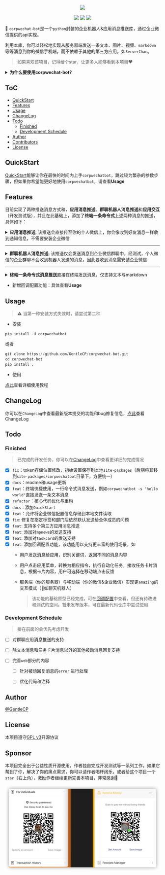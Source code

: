 <p align="center">
<a href="https://github.com/GentleCP/corpwechat-bot"><img width="300" src="https://gitee.com/gentlecp/ImgUrl/raw/master/20210425111523.png"></a>
</p>

<p align="center">
<a href="https://hits.seeyoufarm.com"><img src="https://hits.seeyoufarm.com/api/count/incr/badge.svg?url=https%3A%2F%2Fgithub.com%2FGentleCP%2Fcorpwechat-bot&count_bg=%2379C83D&title_bg=%23555555&icon=&icon_color=%23E7E7E7&title=hits&edge_flat=false"/></a>
<a ><img src="https://img.shields.io/badge/python-3.5%2B-blue"/></a>
<a ><img src="https://img.shields.io/pypi/v/corpwechatbot"/></a>
</p>

:wave: `corpwechat-bot`是一个`python`封装的企业机器人&应用消息推送库，通过企业微信提供的api实现。

利用本库，你可以轻松地实现从服务器端发送一条文本、图片、视频、`markdown`等等消息到你的微信手机端，而不依赖于其他的第三方应用，如`ServerChan`。

> 如果喜欢该项目，记得给个star，让更多人能够看到本项目♥️

<details>
<summary><b>为什么要使用corpwechat-bot?</b></summary>
`corpwechat-bot`的定位是让用户随时随地了解服务器端程序的运行结果，同类型的方法有很多，例如邮件，钉钉（这两个的消息推送我在我的另一个库[cptools](https://github.com/GentleCP/cptools)中实现了，有兴趣的可以去看看），bark等。但对于一般人来说，最方便的接收方式还是微信，但个人微信并不提供给开发者API（以前可以用网页微信，现在被禁了）。

拥有同样功能比较知名的有：`ServerChan`，之前提供公众号模板消息推送，但由于微信官方原因，在`21年4月底即将下线`，因此推出了`Turbo`版，支持企业微信消息推送。我在使用过之后发现几个主要问题:raising_hand:，并与`corpwechat-bot`进行了对比：

| 对比项               | ServerChan                                                   | corpwechat-bot                                               |
| -------------------- | ------------------------------------------------------------ | ------------------------------------------------------------ |
| **消息推送限制**     | :disappointed_relieved: 普通用户消息推送次数限制（每天5次，会员不限） | :relaxed: ​`corpwechat-bot`直接和企业微信对接，消息发送仅受微信官方限制（每分钟20条） |
| **个人信息安全性**   | :weary: 个人企业号、应用id和密钥由`ServerChan`云端存储，所有发送的消息也经过`ServerChan`转发（先到`ServerChan`后台，再由`ServerChan`发送到微信） | :innocent: `corpwechat-bot`本身不存储任何用户的密钥（由用户本地保存），所有消息也是直接发送到企业微信后台，保证数据安全性 |
| **创建、使用便捷性** | :persevere: 主要使用步骤：<br />1.  用户注册企业微信<br />2.  创建`ServerChan`应用<br />3.  提交企业号、应用id、应用密钥到`ServerChan`，获取`sendKey`<br />4. 利用`sendKey`发送`http`请求到指定url完成消息发送 | :wink: 主要使用步骤：​<br />1. 用户注册企业微信<br />2. 创建个人消息推送应用，获取相应密钥<br />3. 一条命令`pip install -U corpwechatbot`安装<br />4. 利用`corpwechatbot`的消息发送接口发送消息 |
| **消息类型支持**     | :pensive: 仅支持`title`+`description`（支持`markdown`）的消息发送格式​ | :yum: 支持文本、`markdown`，图片、语音、视频、文件、卡片等多个企业微信提供的消息类型​ |
| **开源**             | :cry: ​不开源，所有代码均由`ServerChan`自身管控               | :sunglasses: 开源在Github​，任何人可以依据源代码添加定制自己想要的功能，或贡献自己的一份力到开源项目中 |

> **特别说明**：虽然上面的对比偏向于突出`corpwechat-bot`的优势，但并没有刻意贬低`ServerChan`的意思，作为一个公开的服务，`ServerChan`的这些特性都是可以被接受的，同时`ServerChan`也是一款**非常优秀**的消息推送工具（我之前一直在使用），支持各大类型的消息推送接口（企业微信、钉钉、bark等等），但考虑到上面的几个特性，所以我选择了自己定制并开源了`corpwechat-bot`，希望给和我一样想法的用户**多一份选择**，未来`corpwechat-bot`还会添加更多的功能和特性，详情查看[Todo](#todo)，当然你也可以在`issue`中提出你的合理需求，或提交PR来帮助`corpwechat-bot`做的更好!!!

</details>


## ToC

  * [QuickStart](#quickstart)
  * [Features](#features)
  * [Usage](#usage)
  * [ChangeLog](#changelog)
  * [Todo](#todo)
     * [Finished](#finished)
     * [Development Schedule](#development-schedule)
  * [Author](#author)
  * [Contributors](#contributors)
  * [License](#license)

## QuickStart

[QuickStart](docs/quickstart.md)能够让你在最快的时间内上手`corpwechatbot`，跳过较为繁杂的参数步骤，但如果你希望能更好地使用`corpwechatbot`，请查看**Usage**

## Features

目前实现了两种推送消息方式和，**应用消息推送**、**群聊机器人消息推送**和**应用交互**（开发测试版），并且在此基础上，添加了**终端一条命令式**上述两种消息的推送，具体如下：

<details>
<summary><b>应用消息推送</b>: 该推送会直接传至你的个人微信上，你会像收到好友消息一样收到通知信息，不需要安装企业微信</summary>
<li>文本消息: 最普通的消息，文字内容，最长不超过2048个字节</li>
<li>图片消息：发送一张图片，可选jpg,png，大小不超过2MB，目前仅支持通过图片路径发送</li>
<li>语音消息：发送一条语音，大小不超过2MB，时长不超过60s，必须是.amr格式</li>
<li>视频消息：发送一段视频，大小不超过10MB，必须是.mp4格式</li>
<li>普通文件：其他类型的文件，大小不超过20MB（不小于5字节）</li>
<li>markdown消息：传输markdown类型消息</li>
<li>图文消息：图片文字形式，带有跳转链接，适合做推广</li>
<li>mpnews图文消息：有专属页面的图文消息，支持html标签内容 </li>
<li>文本卡片消息：以卡片形式呈现的文本，包含跳转链接</li>
<li>任务卡片消息：应用与用户交互的卡片，需要配置回调</li>
</details>
<hr>
<details>
<summary><b>群聊机器人消息推送</b>: 该推送仅会发送消息到企业微信群聊中，经测试，个人微信的企业群聊不会收到机器人发送的消息，因此要收到消息需安装企业微信</summary>
<li>文本消息：普通文字消息，最长不超过2048个字节</li>
<li>图片消息：图片大小不超过2M</li>
<li>图文消息：图片文字形式，带有跳转链接，适合打广告</li>
<li>文件消息：发送单个文件到群聊，大小在5B~20MB之间</li>
</details>
<hr>
<details>
<summary><b>终端一条命令式消息推送</b>直接在终端发送消息，仅支持文本与markdown</summary>
<li>具体参考<b>Usage</b></li>
</details>

- 新增回调配置功能：具体查看**Usage**

## Usage

> ⚠️ 当第一种安装方式失效时，请尝试第二种

- 安装
```python
pip install -U corpwechatbot
```
或者
```python
git clone https://github.com/GentleCP/corpwechat-bot.git
cd corpwechat-bot
pip install .
```
- 使用     

[点此](docs/usage.md)查看详细使用教程


## ChangeLog
你可以在`ChangeLog`中查看最新版本提交的功能和bug修复信息，[点此](docs/changelog.md)查看ChangeLog

## Todo

### Finished

> 已完成的开发任务，你可以在[ChangeLog](#ChangeLog)中查看更详细的完成情况

- [x] `fix`：token存储位置修改，初始设置保存到本地`site-packages`（后期将其移到`site-packages/corpwechatbot`目录下，方便统一）
- [x] `docs`：readme和usage更新
- [x] `feat`：终端快捷使用，一行命令式消息发送，例如`corpwechatbot -s "hello world"`直接发送一条文本消息
- [x] `refactor`：核心代码优化与重构
- [x] `docs` : 添加`QuickStart`
- [x] `feat`：允许将企业微信配置信息存储到本地文件读取
- [x] `fix`: 修复在指定标签和部门后依然默认发送给全体成员的问题
- [x] `feat`: 支持多个第三方应用消息推送
- [x] `feat`: 添加对`mpnews`的发送支持
- [x] `feat`: 添加对`taskcard`的发送支持
- [x] `feat`: 添加回调配置功能，该功能用以支持更丰富的使用场景，如
    - 用户发送消息给应用，识别关键词，返回不同的消息内容
    - 用户点击应用菜单，转换为相应指令，执行自动化任务，接收任务卡片消息，根据卡片内容，用户可选择在移动端点击反馈
    - 服务端（你的服务器）与移动端（你的微信&企业微信）实现更`amazing`的交互模式（💯如聊天机器人）

      >  该功能的基础原型已经完成，可在[回调配置](docs/usage.md#回调配置)中查看，但还有待改进和测试的空间，暂未发布版本，可在最新代码仓库中尝试使用
### Development Schedule

> 排在前面的会优先考虑开发

- [ ] 对群聊应用消息推送的支持

- [ ] 除文本消息和任务卡片消息以外的其他被动消息回复支持
- [ ] 完善`web`部分的内容
    - [ ] 针对被动回复消息的`error` 进行处理
    - [ ] 优化代码和注释
    
    

## Author

[@GentleCP](https://github.com/GentleCP)

## License
本项目遵守[GPL v3](LICENSE)开源协议

## Sponsor

本项目完全出于公益性质开源使用，作者独自完成开发测试等一系列工作，如果它帮到了你，解决了你的痛点需求，你可以请作者喝杯阔乐，或者给这个项目一个`star`（右上角），激励作者继续更新完善本项目，非常感谢🙏

![](img/sponsor.jpg)

